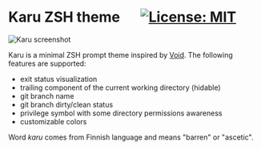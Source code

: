 # Karu ZSH theme &emsp; [![License: MIT](https://img.shields.io/badge/License-MIT-yellow.svg)](https://opensource.org/licenses/MIT)

![Karu screenshot](https://user-images.githubusercontent.com/8877215/33118835-baaefa2c-cf75-11e7-9c3c-09240968ee83.png)

Karu is a minimal ZSH prompt theme inspired by [Void]. The following features are supported:

* exit status visualization
* trailing component of the current working directory (hidable)
* git branch name 
* git branch dirty/clean status
* privilege symbol with some directory permissions awareness
* customizable colors

Word *karu* comes from Finnish language and means "barren" or "ascetic".

[Void]: https://github.com/desyncr/void

